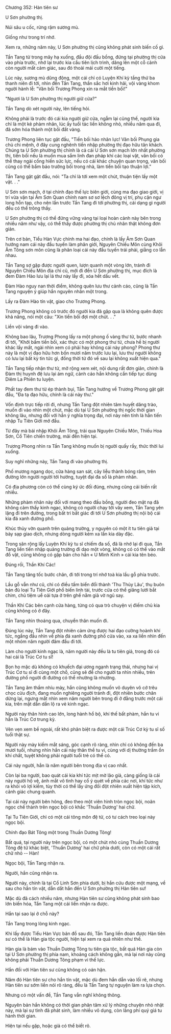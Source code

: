 




Chương 352: Hàn tiên sư


U Sơn phường thị.

Núi sâu u cốc, rừng rậm sương mù.

Giống như trong trí nhớ.

Xem ra, những năm này, U Sơn phường thị cũng không phát sinh biến cố gì.

Tần Tang từ trong mây hạ xuống, đầu đội đấu bồng, đứng tại phường thị cửa vào phía trước, nhớ lại trước kia cầu tiên lịch trình, dâng lên một cỗ cảnh còn người mất cảm giác, sau đó thoải mái cười một tiếng.

Lúc này, sương mù dũng động, một cái chỉ có Luyện Khí kỳ tầng thứ ba thanh niên đi tới, nhìn đến Tần Tang, thần sắc hơi kinh hãi, vội vàng khom người hành lễ: "Vãn bối Trương Phong xin ra mắt tiền bối!"

"Ngươi là U Sơn phường thị người giữ cửa?"

Tần Tang dò xét người này, lên tiếng hỏi.

Không phải là trước đó cái kia người giữ cửa, ngẫm lại cũng thế, người kia chỉ là một kẻ phàm nhân, lúc ấy tuổi tác liền không nhỏ, nhiều năm qua đi, đã sớm hóa thành một bồi đất vàng.

Trương Phong liên tục gật đầu, "Tiền bối hảo nhãn lực! Vãn bối Phụng gia chủ chi mệnh, ở đây cung nghênh tiến nhập phường thị đạo hữu tân khách. Chúng ta U Sơn phường thị chính là cả cái U Sơn sơn mạch lớn nhất phường thị, tiền bối nếu là muốn mua sắm linh đan pháp khí các loại vật, vãn bối có thể thay ngài cống hiến sức lực, nếu có cái khác chuyện quan trọng, vãn bối cũng có thể bẩm báo trưởng bối trong nhà, làm tiền bối tạo thuận lợi."

Tần Tang gật gật đầu, nói: "Ta chỉ là tới xem một chút, thuận tiện lấy một vật. . ."

U Sơn sơn mạch, ở tại chính đạo thế lực biên giới, cùng ma đạo giao giới, vị trí vừa vặn tại Âm Sơn Quan chính nam sơ sơ lệch đông vị trí, phụ cận ngư long hỗn tạp, cho nên lần trước Tần Tang đi tới phường thị, cái dạng gì người đều có thể trông thấy.

U Sơn phường thị có thể đứng vững vàng tại loại hoàn cảnh này bên trong nhiều năm như vậy, có thể thấy được phường thị chủ nhân thật không đơn giản.

Trên cơ bản, Tiểu Hàn Vực chính ma hai đạo, chính là lấy Âm Sơn Quan hướng nam cái này đầu tuyến làm phân giới, Nguyên Chiếu Môn cùng Khôi Âm Tông sơn môn cũng là phân loại cái này đầu tuyến trái phải, giằng co lẫn nhau.

Tần Tang sợ gặp được người quen, lượn quanh một vòng lớn, tránh đi Nguyên Chiếu Môn địa chỉ cũ, mới đi đến U Sơn phường thị, mục đích là đem Đàm Hào lưu lại lá thư này lấy đi, xóa hết dấu vết.

Đàm Hào nguy nan thời điểm, không quên lưu thư cảnh cáo, cũng là Tần Tang nguyện ý giúp hắn nguyên nhân một trong.

Lấy ra Đàm Hào tín vật, giao cho Trương Phong.

Trương Phong không có trước đó người kia đã gặp qua là không quên được khả năng, nói một câu: "Xin tiền bối đợi một chút. . ."

Liền vội vàng đi vào.

Không bao lâu, Trương Phong lấy ra một phong ố vàng thư từ, bước nhanh đi tới, "Khởi bẩm tiền bối, xác thực có một phong thư từ, chưa hề bị người khác lấy mất, ngài nhìn xem có phải hay không cái này phong? Phong thư này là một vị đạo hữu hơn bốn mươi năm trước lưu lại, lưu thư người không có lưu lại bất kỳ tin tức gì, đồng thời từ đó về sau lại không xuất hiện qua."

Tần Tang tiếp nhận thư từ, mở rộng xem xét, nội dung rất đơn giản, chính là Đàm thị huynh đệ lưu lại ám ngữ, cảnh cáo hắn không cần tiếp tục dùng Diêm La Phiên tu luyện.

Phất tay đem thư từ ép thành bụi, Tần Tang hướng về Trương Phong gật gật đầu, "Đa tạ đạo hữu, chính là cái này thư."

Vốn định trực tiếp rời đi, nhưng Tần Tang đột nhiên tâm huyết dâng trào, muốn đi vào nhìn một chút, mặc dù tại U Sơn phường thị ngốc thời gian không lâu, nhưng đối với hắn ý nghĩa trọng đại, nơi này nên tính là hắn tiến nhập Tu Tiên Giới mở đầu.

Từ đây mà bái nhập Khôi Âm Tông, trải qua Nguyên Chiếu Môn, Thiếu Hoa Sơn, Cổ Tiên chiến trường, mãi đến hiện tại.

Trương Phong nhìn ra Tần Tang không muốn bị người quấy rầy, thức thời lui xuống.

Suy nghĩ những này, Tần Tang đi vào phường thị.

Phố mương ngang dọc, cửa hàng san sát, cây liễu thành bóng râm, trên đường lớn người người tới hướng, tuyệt đại đa số là phàm nhân.

Có địa phương còn có thể cùng ký ức đối đúng, nhưng cũng cải biến rất nhiều.

Những phàm nhân này đối với mang theo đấu bồng, người đeo mặt nạ đã không cảm thấy kinh ngạc, không có người chạy tới vây xem, Tần Tang yên lặng đi trên đường, trong bất tri bất giác đi tới U Sơn phường thị nội bộ cái kia đá xanh đường phố.

Khúc thủy vờn quanh trên quảng trường, y nguyên có một ít tu tiên giả tại bày sạp giao dịch, nhưng dòng người kém xa lần kia dày đặc.

Trong sân rộng lấy Luyện Khí kỳ tu sĩ chiếm đa số, đã là nhớ lại đi qua, Tần Tang liền tiến nhập quảng trường đi dạo một vòng, không có có thể vào mắt đồ vật, cũng không có gặp bán cho hắn « U Minh Kinh » cái kia tên béo.

Đúng rồi, Thần Khí Các!

Tần Tang tăng tốc bước chân, đi tới trong trí nhớ toà kia lầu gỗ phía trước.

Lầu gỗ vẫn như cũ, chỉ có điều tấm biển đổi thành 'Thu Thủy Lâu', thụ buôn bán đủ loại Tu Tiên Giới phổ biến linh tài, trước cửa có thể giăng lưới bắt chim, chủ tiệm uể oải tựa ở trên ghế nằm giả vờ ngủ say.

Thần Khí Các bên cạnh cửa hàng, từng có qua trò chuyện vị điếm chủ kia cũng không có ở đây.

Tần Tang nhìn thoáng qua, chuyển thân muốn đi.

Đúng lúc này, Tần Tang đột nhiên cảm ứng được hai đạo cường hoành khí tức, ngẩng đầu nhìn về phía đá xanh đường phố cửa vào, xa xa liền nhìn đến một nhóm năm người đâm đầu đi tới.

Làm cho người kinh ngạc là, năm người này đều là tu tiên giả, trong đó có hai cái là Trúc Cơ tu sĩ!

Bọn họ mặc dù không có khuếch đại ương ngạnh trạng thái, nhưng hai vị Trúc Cơ tu sĩ đi cùng một chỗ, cũng sẽ để cho người ta nhìn nhiều, trên đường phố người đi đường có thể nhường là nhường.

Tần Tang âm thầm nhíu mày, hắn cũng không muốn vô duyên vô cớ trêu chọc cừu địch, đang muốn nghiêng người tránh đi, đột nhiên bước chân dừng lại, ngưng mắt nhìn xem năm người bên trong đi ở đằng trước một cái kia, trên mặt dần dần lộ ra vẻ kinh ngạc.

Người này thân hình cao lớn, long hành hổ bộ, khí thế bất phàm, hắn tu vi hẳn là Trúc Cơ trung kỳ.

Vẻn vẹn xem bề ngoài, rất khó phân biệt ra được một cái Trúc Cơ kỳ tu sĩ số tuổi thật sự.

Người này mày kiếm mắt sáng, góc cạnh rõ ràng, nhìn chỉ có không đến ba mươi tuổi, nhưng nhìn hắn cái này thân thể tu vi, cùng với dị thường trầm ổn khí chất, tuyệt không phải người tuổi trẻ có thể có.

Cái này người, hẳn là năm người bên trong địa vị cao nhất.

Còn lại ba người, bao quát cái kia khí tức mịt mờ lão giả, càng giống là cái này người hộ vệ, ánh mắt vô tình hay cố ý quét về phía các nơi, khí tức như ra khỏi vỏ lợi kiếm, tùy thời có thể lấy ứng đối đột nhiên xuất hiện tập kích, cảnh giác chung quanh.

Tại cái này người bên hông, đeo theo một viên hình tròn ngọc bội, noãn ngọc chế thành trên ngọc bội có khắc 'Thuần Dương' hai chữ.

Tại Tu Tiên Giới, chỉ có một cái tông môn đệ tử, có tư cách treo loại này ngọc bội.

Chính đạo Bát Tông một trong Thuần Dương Tông!

Bất quá, tại người này trên ngọc bội, có một chút nhỏ cùng Thuần Dương Tông đệ tử khác biệt, 'Thuần Dương' hai chữ phía dưới, còn có một cái rất chữ nhỏ -- Hàn!

Ngọc bội, Tần Tang nhận ra.

Người, hắn cũng nhận ra.

Người này, chính là tại Cổ Linh Sơn phía dưới, bị hắn cứu được một mạng, về sau cho hắn tín vật, dẫn dắt hắn đến U Sơn phường thị Hàn tiên sư!

Mặc dù đã cách nhiều năm, nhưng Hàn tiên sư cũng không phát sinh bao lớn biến hóa, Tần Tang một cái liền nhận ra được.

Hắn tại sao lại ở chỗ này?

Tần Tang trong lòng kinh ngạc.

Khi lấy được Tiểu Hàn Vực bản đồ sau đó, Tần Tang liền đoán được Hàn tiên sư có thể là Hàn gia tộc người, hiện tại xem ra quả nhiên như thế.

Hàn gia là bám vào Thuần Dương Tông tu tiên gia tộc, bất quá Hàn gia còn tại U Sơn phường thị phía nam, khoảng cách không gần, mà lại nơi này cũng không phải Thuần Dương Tông phạm vi thế lực.

Hắn đối với Hàn tiên sư cũng không có oán hận.

Năm đó Hàn tiên sư cho hắn tín vật, mặc dù đem hắn dẫn vào lối rẽ, nhưng Hàn tiên sư sớm liền nói rõ ràng, đều là Tần Tang tự nguyện làm ra lựa chọn.

Nhưng có một vấn đề, Tần Tang vẫn nghĩ không thông.

Nguyên bản hắn không có thời gian phân tâm xử lý những chuyện nhỏ nhặt này, mà lại sự tình đã phát sinh, làm nhiều vô dụng, còn lãng phí quý giá tu hành thời gian.

Hiện tại nếu gặp, hoặc giả có thể biết rõ.




